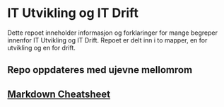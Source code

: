 # IT Utvikling og IT Drift

Dette repoet inneholder informasjon og forklaringer for mange begreper innenfor IT Utvikling og IT Drift. Repoet er delt inn i to mapper, en for utvikling og en for drift.

## Repo oppdateres med ujevne mellomrom

## [Markdown Cheatsheet](https://www.markdownguide.org/cheat-sheet/)

